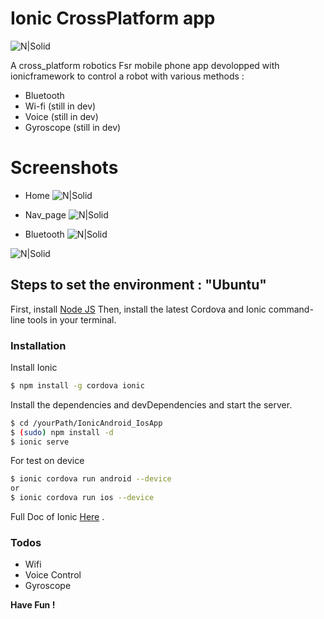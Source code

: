 # Ionic CrossPlatform app

![N|Solid](https://lh3.googleusercontent.com/proxy/gWdbl4iSVA6zoZt6zBGKPVHQZ0di96NpkmYgu5vN_XGpLNRFNSU4Uvasy9hpchnDuOsXRdac0B7KJbbDD-2gP5opqa1FPJRa9CghhNsPOQvM_FqDw8imI6UIQKb5dxY=s400-p-k)

A cross_platform robotics Fsr mobile phone app devolopped with ionicframework to control a robot with various methods :
- Bluetooth
- Wi-fi (still in dev)
- Voice (still in dev)
- Gyroscope (still in dev)

# Screenshots 
- Home
![N|Solid](https://image.ibb.co/dHYonw/screen1.png)

- Nav_page
![N|Solid](https://image.ibb.co/mHotLG/screen2.png)

- Bluetooth
![N|Solid](https://image.ibb.co/kj7ESw/screen4.png)

![N|Solid](https://image.ibb.co/eaOhEb/screen5.png)

## Steps to set the environment : "Ubuntu"
First, install [Node JS](https://nodejs.org/en/) Then, install the latest Cordova and Ionic command-line tools in your terminal. 


### Installation


Install Ionic 

```sh
$ npm install -g cordova ionic
```

Install the dependencies and devDependencies and start the server.

```sh
$ cd /yourPath/IonicAndroid_IosApp
$ (sudo) npm install -d
$ ionic serve
```

For test on device 

```sh
$ ionic cordova run android --device
or
$ ionic cordova run ios --device
```
Full Doc of Ionic [Here](https://ionicframework.com/getting-started) .

### Todos

 - Wifi
 - Voice Control
 - Gyroscope 

**Have Fun !**

